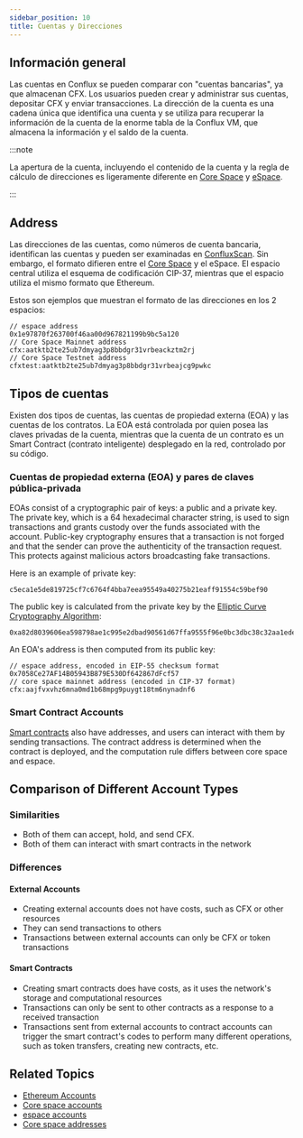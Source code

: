 ```yaml
---
sidebar_position: 10
title: Cuentas y Direcciones
---
```


## Información general

Las cuentas en Conflux se pueden comparar con "cuentas bancarias", ya que almacenan CFX. Los usuarios pueden crear y administrar sus cuentas, depositar CFX y enviar transacciones. La dirección de la cuenta es una cadena única que identifica una cuenta y se utiliza para recuperar la información de la cuenta de la enorme tabla de la Conflux VM, que almacena la información y el saldo de la cuenta.

:::note

La apertura de la cuenta, incluyendo el contenido de la cuenta y la regla de cálculo de direcciones es ligeramente diferente en [Core Space](../../core/learn/core-space-basics/accounts.md) y [eSpace](../../espace/learn/accounts.md).

:::

## Address

Las direcciones de las cuentas, como números de cuenta bancaria, identifican las cuentas y pueden ser examinadas en [ConfluxScan](https://confluxscan.io). Sin embargo, el formato difieren entre el [Core Space](../../core/learn/core-space-basics/addresses.md) y el eSpace. El espacio central utiliza el esquema de codificación CIP-37, mientras que el espacio utiliza el mismo formato que Ethereum.

Estos son ejemplos que muestran el formato de las direcciones en los 2 espacios:

``` 
// espace address
0x1e97870f263700f46aa00d967821199b9bc5a120
// Core Space Mainnet address
cfx:aatktb2te25ub7dmyag3p8bbdgr31vrbeackztm2rj
// Core Space Testnet address
cfxtest:aatktb2te25ub7dmyag3p8bbdgr31vrbeajcg9pwkc
```

## Tipos de cuentas

Existen dos tipos de cuentas, las cuentas de propiedad externa (EOA) y las cuentas de los contratos. La EOA está controlada por quien posea las claves privadas de la cuenta, mientras que la cuenta de un contrato es un Smart Contract (contrato inteligente) desplegado en la red, controlado por su código.

### Cuentas de propiedad externa (EOA) y pares de claves pública-privada

EOAs consist of a cryptographic pair of keys: a public and a private key. The private key, which is a 64 hexadecimal character string, is used to sign transactions and grants custody over the funds associated with the account. Public-key cryptography ensures that a transaction is not forged and that the sender can prove the authenticity of the transaction request. This protects against malicious actors broadcasting fake transactions.

Here is an example of private key:

```
c5eca1e5de819725cf7c6764f4bba7eea95549a40275b21eaff91554c59bef90
```

The public key is calculated from the private key by the [Elliptic Curve Cryptography Algorithm](https://en.wikipedia.org/wiki/Elliptic_Curve_Digital_Signature_Algorithm):

```
0xa82d8039606ea598798ae1c995e2dbad90561d67ffa9555f96e0bc3dbc38c32aa1ede8ab17a137b8515b94b158b49a746c77abc432c2677cb0a6d3240be98872
```

An EOA's address is then computed from its public key:

```
// espace address, encoded in EIP-55 checksum format
0x7058Ce27AF14B05943B879E530Df642867dFcf57
// core space mainnet address (encoded in CIP-37 format)
cfx:aajfvxvhz6mna0md1b68mpg9puygt18tm6nynadnf6
```

### Smart Contract Accounts

[Smart contracts](./contracts.md) also have addresses, and users can interact with them by sending transactions. The contract address is determined when the contract is deployed, and the computation rule differs between core space and espace.

## Comparison of Different Account Types

### Similarities

- Both of them can accept, hold, and send CFX.
- Both of them can interact with smart contracts in the network

### Differences

#### External Accounts

- Creating external accounts does not have costs, such as CFX or other resources
- They can send transactions to others
- Transactions between external accounts can only be CFX or token transactions

#### Smart Contracts

- Creating smart contracts does have costs, as it uses the network's storage and computational resources
- Transactions can only be sent to other contracts as a response to a received transaction
- Transactions sent from external accounts to contract accounts can trigger the smart contract's codes to perform many different operations, such as token transfers, creating new contracts, etc.

## Related Topics

- [Ethereum Accounts](https://ethereum.org/en/developers/docs/accounts/)
- [Core space accounts](../../core/learn/core-space-basics/accounts.md)
- [espace accounts](../../espace/learn/accounts.md)
- [Core space addresses](../../core/learn/core-space-basics/addresses.md)
